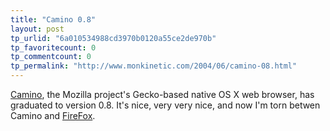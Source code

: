 ```yaml
---
title: "Camino 0.8"
layout: post
tp_urlid: "6a010534988cd3970b0120a55ce2de970b"
tp_favoritecount: 0
tp_commentcount: 0
tp_permalink: "http://www.monkinetic.com/2004/06/camino-08.html"
---
```

<a href="http://www.mozilla.org/projects/camino/">Camino</a>, the Mozilla project&#39;s Gecko-based native OS X web browser, has graduated to version 0.8. It&#39;s nice, very very nice, and now I&#39;m torn betwen Camino and <a href="http://www.mozilla.org/products/firefox/">FireFox</a>.
